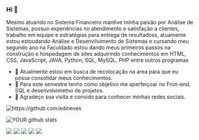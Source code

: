 ### Hi 👋
 Mesmo atuando no Sistema Financeiro mantive minha paixão por Análise de Sistemas, possuo experiências no atendimento e satisfação a clientes, trabalho em equipe e estratégias para entrega de resultadoss, atuamente estou estoudando  Análise e Desenvilvimento de Sistemas e cursando meu segundo ano na Faculdado estou dando meus primeiros passos na construção e hospedagem de sites adquirindo conhecimentos em HTML, CSS, JavaScript, JAVA, Python, SQL, MySQL, PHP entre outros programas 
 
- 🔭 Atualmente estou em busca de recolocação na area para que eu possa consolidar meus conhecimentos.
- 🌱 Para este semestre tenho como objetivo me aperfeiçoar no Fron-end, SQL e desenvolvimetno de projetos.
- 🤝 Agradeço sua visita e convido para conhecer minhas redes sociais. 

![ https://github.com/edineves ](https://github-readme-stats.vercel.app/api?username=https://github.com/edineves)

![YOUR github stats](https://github.com/edineves)

[<img src="https://img.shields.io/badge/twitter-%231DA1F2.svg?&style=for-the-badge&logo=twitter&logoColor=white" />](https://twitter.com/USERNAME) [<img src="https://img.shields.io/badge/medium-%2312100E.svg?&style=for-the-badge&logo=medium&logoColor=white" />](https://medium.com/USERNAME)  [<img src="https://img.shields.io/badge/linkedin-%230077B5.svg?&style=for-the-badge&logo=linkedin&logoColor=white" />](https://www.linkedin.com/in/USERNAME/) [<img src = "https://img.shields.io/badge/instagram-%23E4405F.svg?&style=for-the-badge&logo=instagram&logoColor=white">](https://www.instagram.com/USERNAME/) [<img src = "https://img.shields.io/badge/facebook-%231877F2.svg?&style=for-the-badge&logo=facebook&logoColor=white">](https://www.facebook.com/USERNAME)

<!--


- 🔭 I’m currently working on ...
- 🌱 I’m currently learning ...
- 👯 I’m looking to collaborate on ...
- 🤔 I’m looking for help with ...
- 💬 Ask me about ...
- 📫 How to reach me: ...
- 😄 Pronouns: ...
- ⚡ Fun fact: ...
-->
